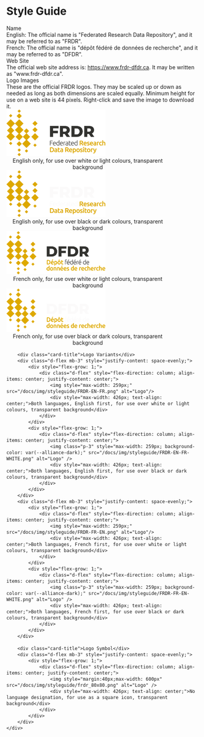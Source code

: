 <h1>Style Guide</h1>

<div class="card-shadow mb-3">
    <div class="card-body">
        <div class="card-title">Name</div>
        <div class="mb-3">
            English: The official name is "Federated Research Data Repository", and it may be referred to as "FRDR".
        </div>
        <div class="mb-3">
            French: The official name is "dépôt fédéré de données de recherche", and it may be referred to as "DFDR".
        </div>
    </div>
</div>

<div class="card-shadow mb-3">
    <div class="card-body">
        <div class="card-title">Web Site</div>
        <div class="mb-3">
            The official web site address is: <a href="https://www.frdr-dfdr.ca">https://www.frdr-dfdr.ca</a>. It may be written as "www.frdr-dfdr.ca".
        </div>
    </div>
</div>

<div class="card-shadow mb-3">
    <div class="card-body">
        <div class="card-title">Logo Images</div>
        <div class="mb-3">
            These are the official FRDR logos.  They may be scaled up or down as needed as long as both dimensions are scaled equally.  Minimum height for use on a web site is 44 pixels.  Right-click and save the image to download it.
        </div>
        <div class="d-flex mb-3" style="justify-content: space-evenly;">
            <div style="flex-grow: 1;">
                <div class="d-flex" style="flex-direction: column; align-items: center; justify-content: center;">
                    <img style="max-width: 259px;" src="/docs/img/styleguide/FRDR-EN.png" alt="Logo"/>
                    <div style="max-width: 426px; text-align: center;">English only, for use over white or light colours, transparent background</div>
                </div>
            </div>
            <div style="flex-grow: 1;">
                <div class="d-flex" style="flex-direction: column; align-items: center; justify-content: center;">
                    <img class="p-3" style="max-width: 259px; background-color: var(--alliance-dark);" src="/docs/img/styleguide/FRDR-EN-WHITE.png" alt="Logo" />
                    <div style="max-width: 426px; text-align: center;">English only, for use over black or dark colours, transparent background</div>
                </div>
            </div>
        </div>
        <div class="d-flex mb-3" style="justify-content: space-evenly;">
            <div style="flex-grow: 1;">
                <div class="d-flex" style="flex-direction: column; align-items: center; justify-content: center;">
                    <img style="max-width: 259px;" src="/docs/img/styleguide/FRDR-FR.png" alt="Logo" />
                    <div style="max-width: 426px; text-align: center;">French only, for use over white or light colours, transparent background</div>
                </div>
            </div>
            <div style="flex-grow: 1;">
                <div class="d-flex" style="flex-direction: column; align-items: center; justify-content: center;">
                    <img class="p-3" style="max-width: 259px; background-color: var(--alliance-dark);" src="/docs/img/styleguide/FRDR-FR-WHITE.png" alt="Logo" />
                    <div style="max-width: 426px; text-align: center;">French only, for use over black or dark colours, transparent background</div>
                </div>
            </div>
        </div>

        <div class="card-title">Logo Variants</div>
        <div class="d-flex mb-3" style="justify-content: space-evenly;">
            <div style="flex-grow: 1;">
                <div class="d-flex" style="flex-direction: column; align-items: center; justify-content: center;">
                    <img style="max-width: 259px;" src="/docs/img/styleguide/FRDR-EN-FR.png" alt="Logo"/>
                    <div style="max-width: 426px; text-align: center;">Both languages, English first, for use over white or light colours, transparent background</div>
                </div>
            </div>
            <div style="flex-grow: 1;">
                <div class="d-flex" style="flex-direction: column; align-items: center; justify-content: center;">
                    <img class="p-3" style="max-width: 259px; background-color: var(--alliance-dark);" src="/docs/img/styleguide/FRDR-EN-FR-WHITE.png" alt="Logo" />
                    <div style="max-width: 426px; text-align: center;">Both languages, English first, for use over black or dark colours, transparent background</div>
                </div>
            </div>
        </div>
        <div class="d-flex mb-3" style="justify-content: space-evenly;">
            <div style="flex-grow: 1;">
                <div class="d-flex" style="flex-direction: column; align-items: center; justify-content: center;">
                    <img style="max-width: 259px;" src="/docs/img/styleguide/FRDR-FR-EN.png" alt="Logo"/>
                    <div style="max-width: 426px; text-align: center;">Both languages, French first, for use over white or light colours, transparent background</div>
                </div>
            </div>
            <div style="flex-grow: 1;">
                <div class="d-flex" style="flex-direction: column; align-items: center; justify-content: center;">
                    <img class="p-3" style="max-width: 259px; background-color: var(--alliance-dark);" src="/docs/img/styleguide/FRDR-FR-EN-WHITE.png" alt="Logo" />
                    <div style="max-width: 426px; text-align: center;">Both languages, French first, for use over black or dark colours, transparent background</div>
                </div>
            </div>
        </div>

        <div class="card-title">Logo Symbol</div>
        <div class="d-flex mb-3" style="justify-content: space-evenly;">
            <div style="flex-grow: 1;">
                <div class="d-flex" style="flex-direction: column; align-items: center; justify-content: center;">
                    <img style="margin:40px;max-width: 600px" src="/docs/img/styleguide/frdr_80x80.png" alt="Logo" />
                    <div style="max-width: 426px; text-align: center;">No language designation, for use as a square icon, transparent background</div>
                </div>
            </div>
        </div>
    </div>
</div>
